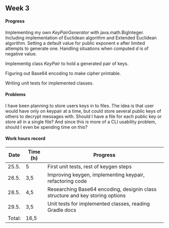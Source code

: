 ## Week 3

#### Progress

Implementing my own *KeyPairGenerator* with java.math.BigInteger. Including implementation of Euclidean algorithm and Extended Euclidean algorithm. Setting a default value for public exponent *e* after limited attempts to generate one. Handling situations when computed *d* is of negative value.

Implementig class *KeyPair* to hold a generated pair of keys.

Figuring out Base64 encoding to make cipher printable.

Writing unit tests for implemented classes.

#### Problems

I have been planning to store users keys in to files. The idea is that user would have only on keypair at a time, but could store several public keys of others to decrypt messages with. Should I have a file for each public key or store all in a single file? And since this is more of a CLI usability problem, should I even be spending time on this? 

#### Work hours record

Date | Time (h) | Progress
-----|----------|----------
25.5.| 5 | First unit tests, rest of keygen steps
26.5.| 3,5 | Improving keygen, implementing keypair, refactoring code
28.5.| 4,5 | Researching Base64 encoding, designin class structure and key storing options
29.5.| 3,5 | Unit tests for implemented classes, reading Gradle docs
Total:| 16,5